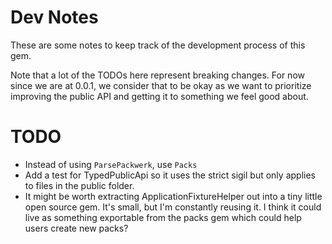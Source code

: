 # Dev Notes

These are some notes to keep track of the development process of this gem.

Note that a lot of the TODOs here represent breaking changes. For now since we are at 0.0.1, we consider that to be okay as we want to prioritize improving the public API and getting it to something we feel good about.

# TODO
- Instead of using `ParsePackwerk`, use `Packs`
- Add a test for TypedPublicApi so it uses the strict sigil but only applies to files in the public folder.
- It might be worth extracting ApplicationFixtureHelper out into a tiny little open source gem. It's small, but I'm constantly reusing it. I think it could live as something exportable from the packs gem which could help users create new packs?
